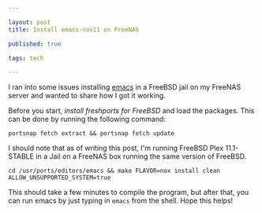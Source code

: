 ```yaml
---

layout: post
title: Install emacs-nox11 on FreeNAS

published: true

tags: tech

---
```


I ran into some issues installing [emacs](https://www.gnu.org/software/emacs/) in a FreeBSD jail on my 
FreeNAS server and wanted to share how I got it working.

Before you start, *install freshports for FreeBSD* and load the packages. This can be done by running the 
following command:

```
portsnap fetch extract && portsnap fetch update
```

I should note that as of writing this post, I'm running FreeBSD Plex 11.1-STABLE in a Jail on a FreeNAS 
box running the same version of FreeBSD.

```
cd /usr/ports/editors/emacs && make FLAVOR=nox install clean ALLOW_UNSUPPORTED_SYSTEM=true
```

This should take a few minutes to compile the program, but after that, you can run emacs by just typing in 
 `emacs` from the shell. Hope this helps!
